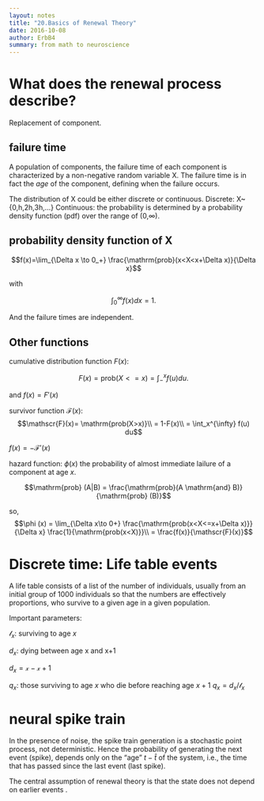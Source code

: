 ```yaml
---
layout: notes
title: "20.Basics of Renewal Theory"
date: 2016-10-08
author: ErbB4
summary: from math to neuroscience
---
```




What does the renewal process describe?
========================================

Replacement of component.

failure time
-------------

A population of components, the failure time of each component is characterized by a non-negative random variable X. The failure time is in fact the *age* of the component, defining when the failure occurs.

The distribution of X could be either discrete or continuous.
Discrete: X~{0,h,2h,3h,...}
Continuous: the probability is determined by a probability density function (pdf) over the range of (0,$\infty$).

probability density function of X
-----------------------------------

$$f(x)=\lim_{\Delta x \to 0_+} \frac{\mathrm{prob}(x<X<x+\Delta x)}{\Delta x}$$

with

$$\int_0^{\infty} f(x) dx =1.$$

And the failure times are independent.

Other functions
------------------

cumulative distribution function $F(x)$:

$$F(x) = \mathrm{prob}(X<=x)
       = \int_-^x f(u) du.$$

and $f(x)=F'(x)$


survivor function $\mathscr{F}(x)$:
$$\mathscr{F}(x)= \mathrm{prob(X>x)}\\
                = 1-F(x)\\
                = \int_x^{\infty} f(u) du$$

$f(x)=-\mathscr{F}'(x)$

hazard function: $\phi (x)$ the probability of almost immediate lailure of a component at age $x$.

$$\mathrm{prob} (A|B) = \frac{\mathrm{prob}(A \mathrm{and} B)}{\mathrm{prob} (B)}$$

so,
$$\phi (x) = \lim_{\Delta x\to 0+} \frac{\mathrm{prob(x<X<=x+\Delta x)}}{\Delta x} \frac{1}{\mathrm{prob(x<X)}}\\
           = \frac{f(x)}{\mathscr{F}(x)}$$


Discrete time: Life table events
=================================

A life table consists of a list of the number of individuals, usually from an initial group of 1000 individuals so that the numbers are effectively proportions, who survive to a given age in a given population.

Important parameters:

$\mathscr{l}_x$: surviving to age $x$

$d_x$: dying between age x and x+1

$d_x = \mathscr{x}-\mathscr{x+1}$

$q_x$: those surviving to age $x$ who die before reaching age $x+1$
$q_x = d_x/\mathscr{l}_x$


neural spike train
====================

 In the presence of noise, the spike train generation is a stochastic point process, not deterministic. Hence the probability of generating the next event (spike), depends only on the “age” $t−\hat t$ of the system, i.e., the time that has passed since the last event (last spike).

The central assumption of renewal theory is that the state does not depend on earlier events .
